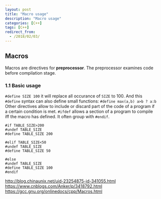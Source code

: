 ```yaml
---
layout: post
title: "Macro usage"
description: "Macro usage"
categories: [C++]
tags: [C++]
redirect_from:
  - /2018/02/03/
---
```

## Macros
Macros are directives for **preprocessor**. The preprocessor examines code before compilation stage. 

### 1.1 Basic usage
`#define SIZE 100` it will replace all occurance of `SIZE` to 100. And this `#define` syntax can also define small functions:
`#define max(a,b) a>b ? a:b`
Other directives allow to include or discard part of the code of a program if a certain condition is met.
`#ifdef` allows a section of a program to compile iff the macro has defined. It often group with `#endif`. 
```
#if TABLE_SIZE>200
#undef TABLE_SIZE
#define TABLE_SIZE 200
 
#elif TABLE_SIZE<50
#undef TABLE_SIZE
#define TABLE_SIZE 50
 
#else
#undef TABLE_SIZE
#define TABLE_SIZE 100
#endif
```
http://blog.chinaunix.net/uid-23254875-id-341055.html
https://www.cnblogs.com/Anker/p/3418792.html
https://gcc.gnu.org/onlinedocs/cpp/Macros.html